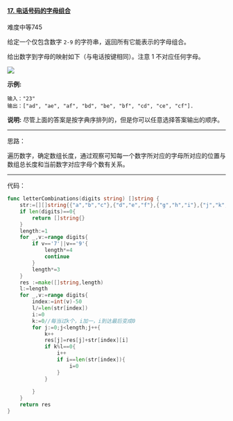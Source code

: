 #### [17. 电话号码的字母组合](https://leetcode-cn.com/problems/letter-combinations-of-a-phone-number/)

难度中等745

给定一个仅包含数字 `2-9` 的字符串，返回所有它能表示的字母组合。

给出数字到字母的映射如下（与电话按键相同）。注意 1 不对应任何字母。

![](https://lxm-1300101564.cos.ap-guangzhou.myqcloud.com/image/lc17.jpg)

**示例:**

```
输入："23"
输出：["ad", "ae", "af", "bd", "be", "bf", "cd", "ce", "cf"].
```

**说明:**
尽管上面的答案是按字典序排列的，但是你可以任意选择答案输出的顺序。



------

思路：

遍历数字，确定数组长度，通过观察可知每一个数字所对应的字母所对应的位置与数组总长度和当前数字对应字母个数有关系。



------

代码：

```go
func letterCombinations(digits string) []string {
    str:=[][]string{{"a","b","c"},{"d","e","f"},{"g","h","i"},{"j","k","l"},{"m","n","o"},{"p","q","r","s"},{"t","u","v"},{"w","x","y","z"}}
    if len(digits)==0{
        return []string{}
    }
    length:=1
    for _,v:=range digits{
        if v=='7'||v=='9'{
            length*=4
            continue
        }
        length*=3
    }
    res :=make([]string,length)
    l:=length
    for _,v:=range digits{
        index:=int(v)-50
        l/=len(str[index])
        i:=0
        k:=0//每当过k个，i加一，i到达最后变成0
        for j:=0;j<length;j++{
            k++
            res[j]=res[j]+str[index][i]
            if k%l==0{
                i++
                if i==len(str[index]){
                    i=0
                }
            }
            
        }
    }
    return res
}
```

